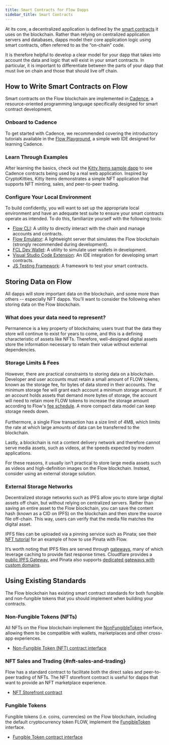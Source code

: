 ```yaml
---
title: Smart Contracts for Flow Dapps
sidebar_title: Smart Contracts
---
```


At its core, a decentralized application is defined by the [smart contracts](https://en.wikipedia.org/wiki/Smart_contract) it uses on the blockchain. Rather than relying on centralized application servers and databases, dapps model their core application logic using smart contracts, often referred to as the “on-chain” code.

It is therefore helpful to develop a clear model for your dapp that takes into account the data and logic that will exist in your smart contracts. In particular, it is important to differentiate between the parts of your dapp that must live on chain and those that should live off chain.

## How to Write Smart Contracts on Flow

Smart contracts on the Flow blockchain are implemented in [Cadence](https://github.com/onflow/cadence), a resource-oriented programming language specifically designed for smart contract development.

### Onboard to Cadence

To get started with Cadence, we recommended covering the introductory tutorials available in the [Flow Playground](https://play.onflow.org/), a simple web IDE designed for learning Cadence.

### Learn Through Examples

After learning the basics, check out the [Kitty Items sample dapp](/kitty-items/) to see Cadence contracts being used by a real web application. Inspired by CryptoKitties, Kitty Items demonstrates a simple NFT application that supports NFT minting, sales, and peer-to-peer trading.

### Configure Your Local Environment

To build confidently, you will want to set up the appropriate local environment and have an adequate test suite to ensure your smart contracts operate as intended. To do this, familiarize yourself with the following tools:

- [Flow CLI](/flow-cli/): A utility to directly interact with the chain and manage accounts and contracts.
- [Flow Emulator](/emulator/): A lightweight server that simulates the Flow blockchain (strongly recommended during development).
- [FCL Dev Wallet](https://github.com/onflow/fcl-dev-wallet/): A utility to simulate user wallets in development.
- [Visual Studio Code Extension](/vscode-extension/): An IDE integration for developing smart contracts.
- [JS Testing Framework](https://github.com/onflow/flow-js-testing): A framework to test your smart contracts.

## Storing Data on Flow

All dapps will store important data on the blockchain, and some more than others -- especially NFT dapps. You’ll want to consider the following when storing data on the Flow blockchain.

### What does your data need to represent?

Permanence is a key property of blockchains; users trust that the data they store will continue to exist for years to come, and this is a defining characteristic of assets like NFTs. Therefore, well-designed digital assets store the information necessary to retain their value without external dependencies.

### Storage Limits & Fees

However, there are practical constraints to storing data on a blockchain. Developer and user accounts must retain a small amount of FLOW tokens, known as the storage fee, for bytes of data stored in their accounts. The minimum storage fee will grant each account a minimum storage amount. If an account holds assets that demand more bytes of storage, the account will need to retain more FLOW tokens to increase the storage amount according to Flow's [fee schedule](/flow-token/concepts/#fees). A more compact data model can keep storage needs down. \
 \
Furthermore, a single Flow transaction has a size limit of 4MB, which limits the rate at which large amounts of data can be transferred to the blockchain.

Lastly, a blockchain is not a content delivery network and therefore cannot serve media assets, such as videos, at the speeds expected by modern applications.

For these reasons, it usually isn’t practical to store large media assets such as videos and high-definition images on the Flow blockchain. Instead, consider using an external storage solution.

### External Storage Networks

Decentralized storage networks such as IPFS allow you to store large digital assets off chain, but without relying on centralized servers. Rather than saving an entire asset to the Flow blockchain, you can save the content hash (known as a CID on IPFS) on the blockchain and then store the source file off-chain. This way, users can verify that the media file matches the digital asset.

IPFS files can be uploaded via a pinning service such as Pinata; see their [NFT tutorial](https://medium.com/pinata/how-to-create-nfts-like-nba-top-shot-with-flow-and-ipfs-701296944bf) for an example of how to use Pinata with Flow.

It’s worth noting that IPFS files are served through [gateways](https://docs.ipfs.io/concepts/ipfs-gateway/), many of which leverage caching to provide fast response times. Cloudflare provides a [public IPFS Gateway](https://developers.cloudflare.com/distributed-web/ipfs-gateway), and Pinata also supports [dedicated gateways with custom domains](https://medium.com/pinata/announcing-dedicated-ipfs-gateways-60f599949ce).

## Using Existing Standards

The Flow blockchain has existing smart contract standards for both fungible and non-fungible tokens that you should implement when building your contracts.

### Non-Fungible Tokens (NFTs)

All NFTs on the Flow blockchain implement the [NonFungibleToken](/core-contracts/non-fungible-token/) interface, allowing them to be compatible with wallets, marketplaces and other cross-app experiences.

- [Non-Fungible Token (NFT) contract interface](/core-contracts/non-fungible-token/)

### NFT Sales and Trading {#nft-sales-and-trading}

Flow has a standard contract to facilitate both the direct sales and peer-to-peer trading of NFTs. The NFT storefront contract is useful for dapps that want to provide an NFT marketplace experience.

- [NFT Storefront contract](https://github.com/onflow/nft-storefront)

### Fungible Tokens

Fungible tokens (i.e. coins, currencies) on the Flow blockchain, including the default cryptocurrency token FLOW, implement the [FungibleToken](/core-contracts/fungible-token/) interface.

- [Fungible Token contract interface](/core-contracts/fungible-token/)
